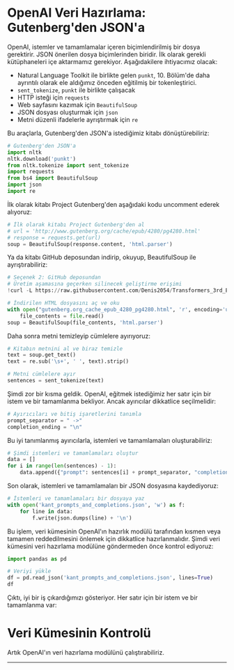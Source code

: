 # OpenAI Veri Hazırlama: Gutenberg'den JSON'a

OpenAI, istemler ve tamamlamalar içeren biçimlendirilmiş bir dosya gerektirir. JSON önerilen dosya biçimlerinden biridir. İlk olarak gerekli kütüphaneleri içe aktarmamız gerekiyor. Aşağıdakilere ihtiyacımız olacak:

*   Natural Language Toolkit ile birlikte gelen `punkt`, 10. Bölüm'de daha ayrıntılı olarak ele aldığımız önceden eğitilmiş bir tokenleştirici.
*   `sent_tokenize`, `punkt` ile birlikte çalışacak
*   HTTP isteği için `requests`
*   Web sayfasını kazımak için `BeautifulSoup`
*   JSON dosyası oluşturmak için `json`
*   Metni düzenli ifadelerle ayrıştırmak için `re`

Bu araçlarla, Gutenberg'den JSON'a istediğimiz kitabı dönüştürebiliriz:

```python
# Gutenberg'den JSON'a
import nltk
nltk.download('punkt')
from nltk.tokenize import sent_tokenize
import requests
from bs4 import BeautifulSoup
import json
import re
```

İlk olarak kitabı Project Gutenberg'den aşağıdaki kodu uncomment ederek alıyoruz:

```python
# İlk olarak kitabı Project Gutenberg'den al
# url = 'http://www.gutenberg.org/cache/epub/4280/pg4280.html'
# response = requests.get(url)
soup = BeautifulSoup(response.content, 'html.parser')
```

Ya da kitabı GitHub deposundan indirip, okuyup, BeautifulSoup ile ayrıştırabiliriz:

```python
# Seçenek 2: GitHub deposundan
# Üretim aşamasına geçerken silinecek geliştirme erişimi
!curl -L https://raw.githubusercontent.com/Denis2054/Transformers_3rd_Edition/master/Chapter08/gutenberg.org_cache_epub_4280_pg4280.html --output "gutenberg.org_cache_epub_4280_pg4280.html"

# İndirilen HTML dosyasını aç ve oku
with open("gutenberg.org_cache_epub_4280_pg4280.html", 'r', encoding='utf-8') as file:
    file_contents = file.read()
soup = BeautifulSoup(file_contents, 'html.parser')
```

Daha sonra metni temizleyip cümlelere ayırıyoruz:

```python
# Kitabın metnini al ve biraz temizle
text = soup.get_text()
text = re.sub('\s+', ' ', text).strip()

# Metni cümlelere ayır
sentences = sent_tokenize(text)
```

Şimdi zor bir kısma geldik. OpenAI, eğitmek istediğimiz her satır için bir istem ve bir tamamlanma bekliyor. Ancak ayırıcılar dikkatlice seçilmelidir:

```python
# Ayırıcıları ve bitiş işaretlerini tanımla
prompt_separator = " ->"
completion_ending = "\n"
```

Bu iyi tanımlanmış ayırıcılarla, istemleri ve tamamlamaları oluşturabiliriz:

```python
# Şimdi istemleri ve tamamlamaları oluştur
data = []
for i in range(len(sentences) - 1):
    data.append({"prompt": sentences[i] + prompt_separator, "completion": " " + sentences[i + 1] + completion_ending})
```

Son olarak, istemleri ve tamamlamaları bir JSON dosyasına kaydediyoruz:

```python
# İstemleri ve tamamlamaları bir dosyaya yaz
with open('kant_prompts_and_completions.json', 'w') as f:
    for line in data:
        f.write(json.dumps(line) + '\n')
```

Bu işlem, veri kümesinin OpenAI'ın hazırlık modülü tarafından kısmen veya tamamen reddedilmesini önlemek için dikkatlice hazırlanmalıdır. Şimdi veri kümesini veri hazırlama modülüne göndermeden önce kontrol ediyoruz:

```python
import pandas as pd

# Veriyi yükle
df = pd.read_json('kant_prompts_and_completions.json', lines=True)
df
```

Çıktı, iyi bir iş çıkardığımızı gösteriyor. Her satır için bir istem ve bir tamamlanma var:

# Veri Kümesinin Kontrolü

Artık OpenAI'ın veri hazırlama modülünü çalıştırabiliriz.

---

